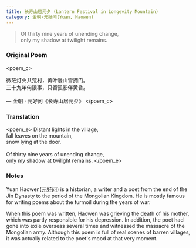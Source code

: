 ```yaml
---
title: 长寿山居元夕 (Lantern Festival in Longevity Mountain)
category: 金朝·元好问(Yuan, Haowen)
---
```


> Of thirty nine years of unending change,     
> only my shadow at twilight remains.

<!-- more -->

### Original Poem

<poem_c>

微茫灯火共荒村，黄叶漫山雪拥门。
<br>
三十九年何限事，只留孤影伴黄昏。 
<br>
<br>
— 金朝 · 元好问《长寿山居元夕》
</poem_c>
<br>

### Translation

<poem_e>
Distant lights in the village,
<br>
fall leaves on the mountain,
<br>
snow lying at the door.
<br>
<br>
Of thirty nine years of unending change,
<br>
only my shadow at twilight remains.
</poem_e>
<br>


### Notes

Yuan Haowen([元好问](https://en.wikipedia.org/wiki/Yuan_Haowen)) is a historian, a writer and a poet from the end of the Jin Dynasty to the period of the Mongolian Kingdom. He is mostly famous for writing poems about the turmoil during the years of war.

When this poem was written, Haowen was grieving the death of his mother, which was partly responsible for his depression. In addition, the poet had gone into exile overseas several times and witnessed the massacre of the Mongolian army. Although this poem is full of real scenes of barren villages, it was actually related to the poet's mood at that very moment.